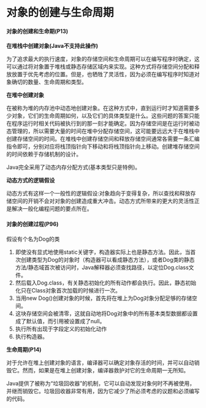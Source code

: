 # 对象的创建与生命周期

#### 对象的创建和生命期\(P13\)

**在堆栈中创建对象\(Java不支持此操作\)**

为了追求最大的执行速度，对象的存储空间和生命周期可以在编写程序时确定，这可以通过将对象置于堆栈或静态存储区域内来实现。这种方式将存储空间分配和释放放置于优先考虑的位置。但是，也牺牲了灵活性，因为必须在编写程序时知道对象确切的数量、生命周期和类型。

**在堆中创建对象**

在被称为堆的内存池中动态地创建对象。在这种方式中，直到运行时才知道需要多少对象，它们的生命周期如何，以及它们的具体类型是什么。这些问题的答案只能在程序运行时相关代码被执行到的那一刻才能确定。因为存储空间是在运行时被动态管理的，所以需要大量的时间在堆中分配存储空间，这可能要远远大于在堆栈中创建存储空间的时间。在堆栈中创建存储空间和释放存储空间通常各需要一条汇编指令即可，分别对应将栈顶指针向下移动和将栈顶指针向上移动。创建堆存储空间的时间依赖于存储机制的设计。

Java完全采用了动态内存分配方式\(基本类型只是特例\)。

**动态方式的逻辑假设**

动态方式有这样一个一般性的逻辑假设:对象趋向于变得复杂，所以查找和释放存储空间的开销不会对对象的创建造成重大冲击。动态方式所带来的更大的灵活性正是解决一般化编程问题的要点所在。



#### 对象的创建过程\(P96\)

假设有个名为Dog的类

1. 即使没有显式地使用static关键字，构造器实际上也是静态方法。因此，当首次创建类型为Dog的对象时（构造器可以看成静态方法），或者Dog类的静态方法/静态域首次被访问时，Java解释器必须查找路径，以定位Dog.class文件。
2. 然后载入Dog.class，有关静态初始化的所有动作都会执行。因此，静态初始化只在Class对象首次加载的时候进行一次。
3. 当用new Dog\(\)创建对象的时候，首先将在堆上为Dog对象分配足够的存储空间。
4. 这块存储空间会被清零，这就自动地将Dog对象中的所有基本类型数据都设置成了默认值，而引用被设置成了null。
5. 执行所有出现于字段定义的初始化动作
6. 执行构造器。

**生命周期\(P14\)**

对于允许在堆上创建对象的语言，编译器可以确定对象存活的时间，并可以自动销毁它。然而，如果是在堆上创建对象，编译器救护对它的生命周期一无所知。

Java提供了被称为“垃圾回收器”的机制，它可以自动发现对象何时不再被使用，并继而销毁它。垃圾回收器非常有用，因为它减少了所必须考虑的议题和必须编写的代码。


